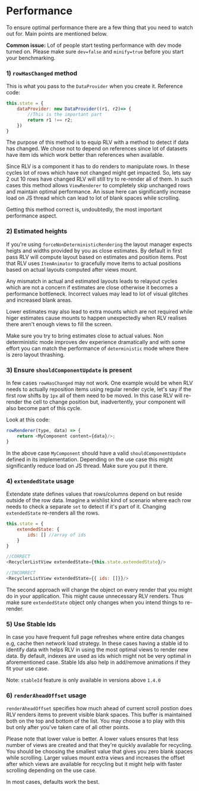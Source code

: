 # Performance
To ensure optimal performance there are a few thing that you need to watch out for. Main points are mentioned below.

**Common issue:** Lof of people start testing performance with dev mode turned on. Please make sure `dev=false` and `minify=true` before you start your benchmarking.

### 1) `rowHasChanged` method
This is what you pass to the `DataProvider` when you create it. Reference code:

```js
this.state = {
    dataProvider: new DataProvider((r1, r2)=> {
        //This is the important part
        return r1 !== r2;
    })
}
```
The purpose of this method is to equip RLV with a method to detect if data has changed. We chose not to depend on references since lot of datasets have item ids which work better than references when available.

Since RLV is a component it has to do renders to manipulate rows. In these cycles lot of rows which have not changed might get impacted. So, lets say 2 out 10 rows have changed RLV will still try to re-render all of them. In such cases this method allows `ViewRenderer` to completely skip unchanged rows and maintain optimal performance. An issue here can significantly increase load on JS thread which can lead to lot of blank spaces while scrolling.

Getting this method correct is, undoubtedly, the most important performance aspect.

### 2) Estimated heights
If you're using `forceNonDeterministicRendering` the layout manager expects heigts and widths provided by you as close estimates. By default in first pass RLV will compute layout based on estimates and position items. Post that RLV uses `ItemAnimator` to gracefully move items to actual positions based on actual layouts computed after views mount.

Any mismatch in actual and estimated layouts leads to relayout cycles which are not a concern if estimates are close otherwise it becomes a performance bottleneck. Incorrect values may lead to lot of visual glitches and increased blank areas.

Lower estimates may also lead to extra mounts which are not required while higer estimates cause mounts to happen unexpectedly when RLV realises there aren't enough views to fill the screen.

Make sure you try to bring estimates close to actual values. Non deterministic mode improves dev experience dramatically and with some effort you can match the performance of `deterministic` mode where there is zero layout thrashing.

### 3) Ensure `shouldComponentUpdate` is present
In few cases `rowHasChanged` may not work. One example would be when RLV needs to actually reposition items using regular render cycle, let's say if the first row shifts by `1px` all of them need to be moved. In this case RLV will re-render the cell to change position but, inadvertently, your component will also become part of this cycle. 

Look at this code:

```js
rowRenderer(type, data) => {
    return <MyComponent content={data}/>;
}
```

In the above case `MyComponent` should have a valid `shouldComponentUpdate` defined in its implementation. Depending on the use case this might significantly reduce load on JS thread. Make sure you put it there.

### 4) `extendedState` usage
Extendate state defines values that rows/columns depend on but reside outside of the row data. Imagine a wishlist kind of scenario where each row needs to check a separate `set` to detect if it's part of it. Changing `extendedState` re-renders all the rows.

```js
this.state = {
    extendedState: {
        ids: [] //array of ids
    }
}

//CORRECT
<RecyclerListView extendedState={this.state.extendedState}/>

//INCORRECT
<RecyclerListView extendedState={{ ids: []}}/>
```

The second approach will change the object on every render that you might do in your application. This might cause unnecessary RLV renders. Thus make sure `extendedState` object only changes when you intend things to re-render.

### 5) Use Stable Ids
In case you have frequent full page refreshes where entire data changes e.g, cache then network load strategy. In these cases having a stable id to identify data with helps RLV in using the most optimal views to render new data. By default, indexes are used as ids which might not be very optimal in aforementioned case. Stable Ids also help in add/remove animations if they fit your use case.

Note: `stableId` feature is only available in versions above `1.4.0`

### 6) `renderAheadOffset` usage
`renderAheadOffset` specifies how much ahead of current scroll postion does RLV renders items to prevent visible blank spaces. This buffer is maintained both on the top and bottom of the list. You may choose a to play with this but only after you've taken care of all other points.

Please note that lower value is better. A lower values ensures that less number of views are created and that they're quickly available for recycling. You should be choosing the smallest value that gives you zero blank spaces while scrolling.
Larger values mount extra views and increases the offset after which views are available for recycling but it might help with faster scrolling depending on the use case.

In most cases, defaults work the best.